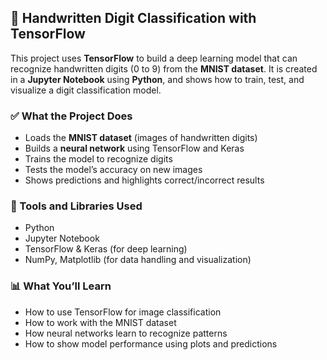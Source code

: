 ## 🧠 Handwritten Digit Classification with TensorFlow

This project uses **TensorFlow** to build a deep learning model that can recognize handwritten digits (0 to 9) from the **MNIST dataset**. It is created in a **Jupyter Notebook** using **Python**, and shows how to train, test, and visualize a digit classification model.

### ✅ What the Project Does

* Loads the **MNIST dataset** (images of handwritten digits)
* Builds a **neural network** using TensorFlow and Keras
* Trains the model to recognize digits
* Tests the model’s accuracy on new images
* Shows predictions and highlights correct/incorrect results

### 🧰 Tools and Libraries Used

* Python
* Jupyter Notebook
* TensorFlow & Keras (for deep learning)
* NumPy, Matplotlib (for data handling and visualization)

### 📊 What You’ll Learn

* How to use TensorFlow for image classification
* How to work with the MNIST dataset
* How neural networks learn to recognize patterns
* How to show model performance using plots and predictions
